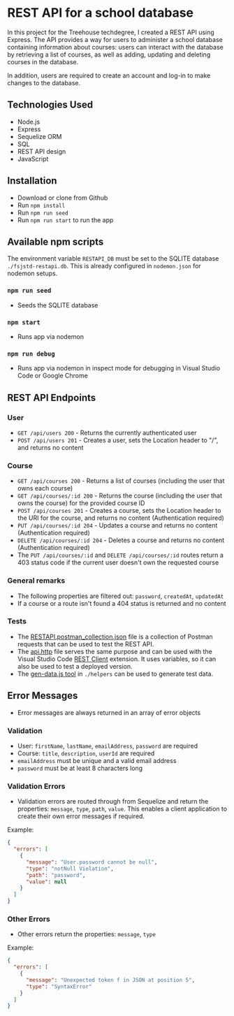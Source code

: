 # REST API for a school database

In this project for the Treehouse techdegree, I created a REST API using Express. The API provides a way for users to administer a school database containing information about courses: users can interact with the database by retrieving a list of courses, as well as adding, updating and deleting courses in the database.

In addition, users are required to create an account and log-in to make changes to the database.

## Technologies Used

- Node.js
- Express
- Sequelize ORM
- SQL
- REST API design
- JavaScript

## Installation

- Download or clone from Github
- Run `npm install`
- Run `npm run seed`
- Run `npm run start` to run the app

## Available npm scripts

The environment variable `RESTAPI_DB` must be set to the SQLITE database `./fsjstd-restapi.db`. This is already configured in `nodemon.json` for nodemon setups.  

### `npm run seed`

- Seeds the SQLITE database

### `npm start`

- Runs app via nodemon

### `npm run debug`

- Runs app via nodemon in inspect mode for debugging in Visual Studio Code or Google Chrome

## REST API Endpoints

### User

- `GET /api/users 200` - Returns the currently authenticated user
- `POST /api/users 201` - Creates a user, sets the Location header to "/", and returns no content

### Course

- `GET /api/courses 200` - Returns a list of courses (including the user that owns each course)
- `GET /api/courses/:id 200` - Returns the course (including the user that owns the course) for the provided course ID
- `POST /api/courses 201` - Creates a course, sets the Location header to the URI for the course, and returns no content (Authentication required)
- `PUT /api/courses/:id 204` - Updates a course and returns no content (Authentication required)
- `DELETE /api/courses/:id 204` - Deletes a course and returns no content  (Authentication required)
- The `PUT /api/courses/:id` and `DELETE /api/courses/:id` routes return a 403 status code if the current user doesn't own the requested course

### General remarks

- The following properties are filtered out: `password`, `createdAt`, `updatedAt`
- If a course or a route isn't found a 404 status is returned and no content

### Tests

- The [RESTAPI.postman_collection.json](./tests/RESTAPI.postman_collection.json) file is a collection of Postman requests that can be used to test the REST API.
- The [api.http](./tests/api.http) file serves the same purpose and can be used with the Visual Studio Code [REST Client](https://marketplace.visualstudio.com/items?itemName=humao.rest-client) extension. It uses variables, so it can also be used to test a deployed version.
- The [gen-data.js tool](./helpers/README.md) in `./helpers` can be used to generate test data.

## Error Messages

- Error messages are always returned in an array of error objects

### Validation

- User: `firstName`, `lastName`, `emailAddress`, `password` are required
- Course: `title`, `description`, `userId` are required
- `emailAddress` must be unique and a valid email address
- `password` must be at least 8 characters long

### Validation Errors

- Validation errors are routed through from Sequelize and return the properties: `message`, `type`, `path`, `value`. This enables a client application to create their own error messages if required.

Example:

```json
{
  "errors": [
    {
      "message": "User.password cannot be null",
      "type": "notNull Violation",
      "path": "password",
      "value": null
    }
  ]
}
```

### Other Errors

- Other errors return the properties: `message`, `type`

Example:

```json
{
  "errors": [
    {
      "message": "Unexpected token f in JSON at position 5",
      "type": "SyntaxError"
    }
  ]
}
```

